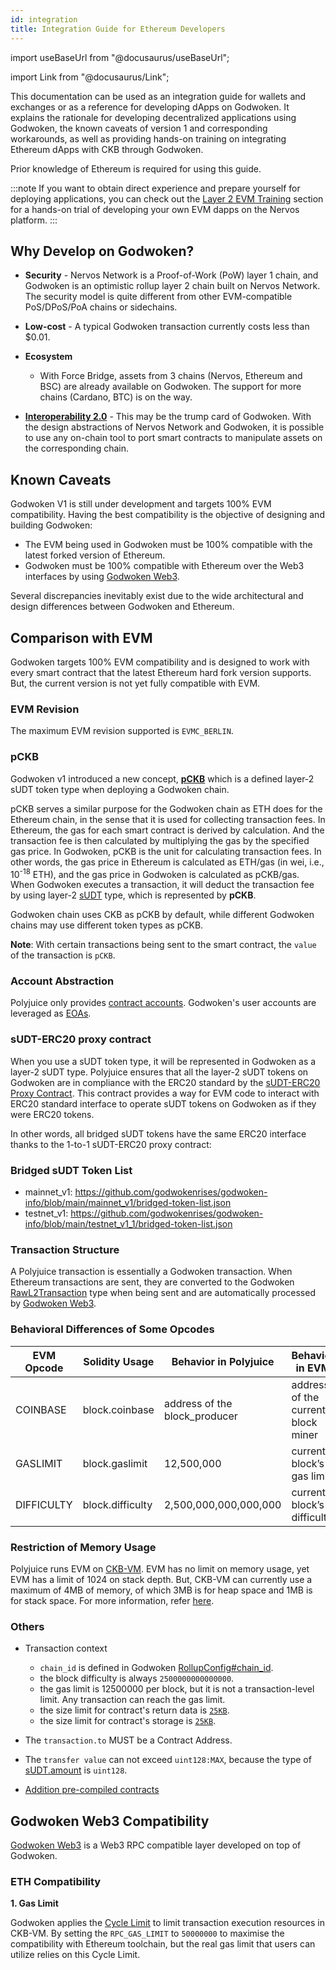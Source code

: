 ```yaml
---
id: integration
title: Integration Guide for Ethereum Developers
---
```


import useBaseUrl from "@docusaurus/useBaseUrl";

import Link from "@docusaurus/Link";

This documentation can be used as an integration guide for wallets and exchanges or as a reference for developing dApps on Godwoken. It explains the rationale for developing decentralized applications using Godwoken, the known caveats of version 1 and corresponding workarounds, as well as providing hands-on training on integrating Ethereum dApps with CKB through Godwoken.

Prior knowledge of Ethereum is required for using this guide. 

:::note
If you want to obtain direct experience and prepare yourself for deploying applications, you can check out the [Layer 2 EVM Training](evm_training/evmIntro.md) section for a hands-on trial of developing your own EVM dapps on the Nervos platform.
:::

## Why Develop on Godwoken?

- **Security** - Nervos Network is a Proof-of-Work (PoW) layer 1 chain, and Godwoken is an optimistic rollup layer 2 chain built on Nervos Network. The security model is quite different from other EVM-compatible PoS/DPoS/PoA chains or sidechains.
- **Low-cost** - A typical Godwoken transaction currently costs less than $0.01.
  
- **Ecosystem**
  - With Force Bridge, assets from 3 chains (Nervos, Ethereum and BSC) are already available on Godwoken. The support for more chains (Cardano, BTC) is on the way.

- [**Interoperability 2.0**](https://medium.com/nervosnetwork/blockchain-abstraction-and-interoperability-2-0-eea98d81b7b6) - This may be the trump card of Godwoken. With the design abstractions of Nervos Network and Godwoken, it is possible to use any on-chain tool to port smart contracts to manipulate assets on the corresponding chain.

## Known Caveats

Godwoken V1 is still under development and targets 100% EVM compatibility. Having the best compatibility is the objective of designing and building Godwoken:

- The EVM being used in Godwoken must be 100% compatible with the latest forked version of Ethereum.
- Godwoken must be 100% compatible with Ethereum over the Web3 interfaces by using [Godwoken Web3](https://github.com/godwokenrises/godwoken/tree/develop/web3).

Several discrepancies inevitably exist due to the wide architectural and design differences between Godwoken and Ethereum.

## Comparison with EVM

Godwoken targets 100% EVM compatibility and is designed to work with every smart contract that the latest Ethereum hard fork version supports. But, the current version is not yet fully compatible with EVM.

### EVM Revision

The maximum EVM revision supported is `EVMC_BERLIN`.

### pCKB

Godwoken v1 introduced a new concept, [**pCKB**](https://github.com/godwokenrises/godwoken/blob/develop/docs/life_of_a_polyjuice_transaction.md#pckb) which is a defined layer-2 sUDT token type when deploying a Godwoken chain.

pCKB serves a similar purpose for the Godwoken chain as ETH does for the Ethereum chain, in the sense that it is used for collecting transaction fees. In Ethereum, the gas for each smart contract is derived by calculation. And the transaction fee is then calculated by multiplying the gas by the specified gas price. In Godwoken, pCKB is the unit for calculating transaction fees. In other words, the gas price in Ethereum is calculated as ETH/gas (in wei, i.e., 10<sup>-18</sup> ETH), and the gas price in Godwoken is calculated as pCKB/gas. When Godwoken executes a transaction, it will deduct the transaction fee by using layer-2 [sUDT](https://github.com/nervosnetwork/rfcs/blob/master/rfcs/0025-simple-udt/0025-simple-udt.md) type, which is represented by **pCKB**.

Godwoken chain uses CKB as pCKB by default, while different Godwoken chains may use different token types as pCKB.

**Note**: With certain transactions being sent to the smart contract, the `value` of the transaction is `pCKB`.

### Account Abstraction

Polyjuice only provides [contract accounts](https://ethereum.org/en/glossary/#contract-account). Godwoken's user accounts are leveraged as [EOAs](https://ethereum.org/en/glossary/#eoa).

### sUDT-ERC20 proxy contract

When you use a sUDT token type, it will be represented in Godwoken as a layer-2 sUDT type. Polyjuice ensures that all the layer-2 sUDT tokens on Godwoken are in compliance with the ERC20 standard by the [sUDT-ERC20 Proxy Contract](https://github.com/godwokenrises/godwoken/blob/develop/gwos-evm/solidity/erc20/README.md). This contract provides a way for EVM code to interact with ERC20 standard interface to operate sUDT tokens on Godwoken as if they were ERC20 tokens.

In other words, all bridged sUDT tokens have the same ERC20 interface thanks to the 1-to-1 sUDT-ERC20 proxy contract:

### Bridged sUDT Token List

- mainnet_v1: https://github.com/godwokenrises/godwoken-info/blob/main/mainnet_v1/bridged-token-list.json
- testnet_v1: https://github.com/godwokenrises/godwoken-info/blob/main/testnet_v1_1/bridged-token-list.json

### Transaction Structure

A Polyjuice transaction is essentially a Godwoken transaction. When Ethereum transactions are sent, they are converted to the Godwoken [RawL2Transaction](https://github.com/godwokenrises/godwoken/blob/v1.5.0/crates/types/schemas/godwoken.mol#L69-L76) type when being sent and are automatically processed by [Godwoken Web3](https://github.com/godwokenrises/godwoken/tree/develop/web3).

### Behavioral Differences of Some Opcodes

| EVM Opcode | Solidity Usage   | Behavior in Polyjuice         | Behavior in EVM                    |
| ---------- | ---------------- | ----------------------------- | ---------------------------------- |
| COINBASE   | block.coinbase   | address of the block_producer | address of the current block miner |
| GASLIMIT   | block.gaslimit   | 12,500,000                    | current block’s gas limit          |
| DIFFICULTY | block.difficulty | 2,500,000,000,000,000         | current block’s difficulty         |

### Restriction of Memory Usage

Polyjuice runs EVM on [CKB-VM](https://github.com/nervosnetwork/rfcs/blob/master/rfcs/0003-ckb-vm/0003-ckb-vm.md#risc-v-runtime-model). EVM has no limit on memory usage, yet EVM has a limit of 1024 on stack depth. But, CKB-VM can currently use a maximum of 4MB of memory, of which 3MB is for heap space and 1MB is for stack space. For more information, refer [here](https://github.com/nervosnetwork/riscv-newlib/blob/00c6ae3c481bc62b4ac016b3e86c508cdf2e68d2/libgloss/riscv/sys_sbrk.c#L38-L56).

### Others

- Transaction context

  - `chain_id` is defined in Godwoken [RollupConfig#chain_id](https://github.com/godwokenrises/godwoken/blob/v1.5.0/crates/types/schemas/godwoken.mol#L64).
  - the block difficulty is always `2500000000000000`.
  - the gas limit is 12500000 per block, but it is not a transaction-level limit. Any transaction can reach the gas limit.
  - the size limit for contract's return data is [`25KB`](https://github.com/godwokenrises/godwoken-scripts/blob/31293d1/c/gw_def.h#L21-L22).
  - the size limit for contract's storage is [`25KB`](https://github.com/godwokenrises/godwoken-scripts/blob/31293d1/c/gw_def.h#L21-L22).

- The `transaction.to` MUST be a Contract Address.

- The `transfer value` can not exceed `uint128:MAX`, because the type of [sUDT.amount](https://github.com/nervosnetwork/rfcs/blob/master/rfcs/0025-simple-udt/0025-simple-udt.md#sudt-cell) is `uint128`.

- [Addition pre-compiled contracts](https://github.com/godwokenrises/godwoken/blob/develop/gwos-evm/docs/Addition-Features.md)

## Godwoken Web3 Compatibility

[Godwoken Web3](https://github.com/godwokenrises/godwoken/tree/develop/web3) is a Web3 RPC compatible layer developed on top of Godwoken.

### ETH Compatibility

**1. Gas Limit** 

Godwoken applies the [Cycle Limit](https://docs-xi-two.vercel.app/docs/rfcs/0014-vm-cycle-limits/0014-vm-cycle-limits) to limit transaction execution resources in CKB-VM. By setting the `RPC_GAS_LIMIT` to `50000000` to maximise the compatibility with Ethereum toolchain, but the real gas limit that users can utilize relies on this Cycle Limit.

